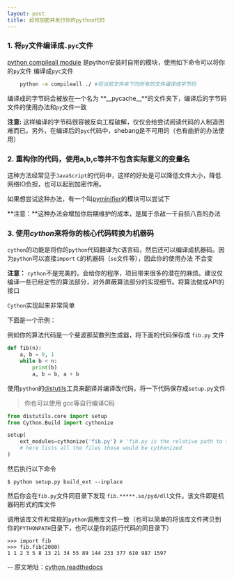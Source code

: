 ```yaml
---
layout: post
title: 如何加密并发行你的python代码
---
```


### 1. 将`py`文件编译成`.pyc`文件

[python compileall module](https://docs.python.org/3/library/compileall.html) 是python安装时自带的模块，使用如下命令可以将你的`py`文件
编译成`pyc`文件

```bash
    python -m compileall ./ #将当前文件夹下的所有的文件编译成字节码
```

编译成的字节码会被放在一个名为 **\_\_pycache\_\_**的文件夹下，编译后的字节码文件的使用办法和`py`文件一致

**注意:** 这样编译的字节码很容被反向工程破解，仅仅会给尝试阅读代码的人制造困难而已。另外，在编译后的`pyc`代码中，shebang是不可用的（也有曲折的办法使用）


### 2. 重构你的代码，使用a,b,c等并不包含实际意义的变量名

这种方法经常见于`JavaScript`的代码中，这样的好处是可以降低文件大小，降低网络IO负担，也可以起到加密作用。

如果想尝试这种办法，有一个叫[pyminifier](https://liftoff.github.io/pyminifier/)的模块可以尝试下

**注意：**这种办法会增加你后期维护的成本，是属于杀敌一千自损八百的办法

### 3. 使用*cython*来将你的核心代码转换为机器码

`cython`的功能是将你的`python`代码翻译为`C`语言码，然后还可以编译成机器码。因为`python`可以直接`import` `C`的机器码（`so`文件等），因此你的使用办法
不会变

**注意：** `cython`不是完美的，会给你的程序，项目带来很多的潜在的麻烦。建议仅编译一些已经定性的算法部分，对外屏蔽算法部分的实现细节。将算法做成API的接口

`Cython`实现起来非常简单

下面是一个示例：

例如你的算法代码是一个斐波那契数列生成器，将下面的代码保存成 `fib.py` 文件

```py
def fib(n):
    a, b = 0, 1
    while b < n:
        print(b)
        a, b = b, a + b
```
使用`python`的[distutils](https://docs.python.org/3/library/distutils.html)工具来翻译并编译改代码，将一下代码保存成`setup.py`文件
> 你也可以使用 gcc等自行编译C码

```py
from distutils.core import setup
from Cython.Build import cythonize

setup(
    ext_modules=cythonize('fib.py') # 'fib.py is the relative path to the file that will be translated and compiled'
    # here lists all the files those would be cythonized
)
```

然后执行以下命令

    $ python setup.py build_ext --inplace

然后你会在`fib.py`文件同目录下发现 `fib.*****.so/pyd/dll`文件。该文件即是机器码形式的库文件

调用该库文件和常规的`python`调用库文件一致（也可以简单的将该库文件拷贝到你的`PYTHONPATH`目录下，也可以是你的运行代码的同目录下）

    >>> import fib
    >>> fib.fib(2000)
    1 1 2 3 5 8 13 21 34 55 89 144 233 377 610 987 1597
    
-- 原文地址：[cython.readthedocs](http://cython.readthedocs.io/en/latest/src/tutorial/cython_tutorial.html)
